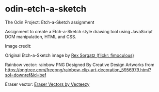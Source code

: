 # odin-etch-a-sketch
The Odin Project: Etch-a-Sketch assignment

Assignment to create a Etch-a-Sketch style drawing tool using JavaScript DOM manipulation, HTML and CSS.

Image credit:

Original Etch-a-Sketch image by <a href="https://www.flickr.com/photos/fimoculous/3210330182/in/photostream/">Rex Sorgatz (flickr: fimoculous)</a>

Rainbow vector: rainbow PNG Designed By Creative Design Artworks from https://pngtree.com/freepng/rainbow-clip-art-decoration_5956979.html?sol=downref&id=bef

Eraser vector: <a href="https://www.vecteezy.com/free-vector/eraser">Eraser Vectors by Vecteezy</a>